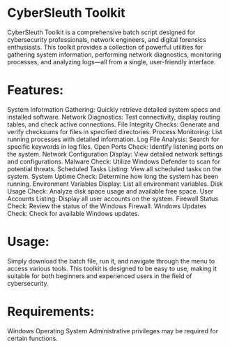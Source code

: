 # CyberSleuth Toolkit

CyberSleuth Toolkit is a comprehensive batch script designed for cybersecurity professionals, network engineers, and digital forensics enthusiasts. This toolkit provides a collection of powerful utilities for gathering system information, performing network diagnostics, monitoring processes, and analyzing logs—all from a single, user-friendly interface.

# Features:

System Information Gathering: Quickly retrieve detailed system specs and installed software.
Network Diagnostics: Test connectivity, display routing tables, and check active connections.
File Integrity Checks: Generate and verify checksums for files in specified directories.
Process Monitoring: List running processes with detailed information.
Log File Analysis: Search for specific keywords in log files.
Open Ports Check: Identify listening ports on the system.
Network Configuration Display: View detailed network settings and configurations.
Malware Check: Utilize Windows Defender to scan for potential threats.
Scheduled Tasks Listing: View all scheduled tasks on the system.
System Uptime Check: Determine how long the system has been running.
Environment Variables Display: List all environment variables.
Disk Usage Check: Analyze disk space usage and available free space.
User Accounts Listing: Display all user accounts on the system.
Firewall Status Check: Review the status of the Windows Firewall.
Windows Updates Check: Check for available Windows updates.

# Usage:

Simply download the batch file, run it, and navigate through the menu to access various tools. This toolkit is designed to be easy to use, making it suitable for both beginners and experienced users in the field of cybersecurity.

# Requirements:

Windows Operating System
Administrative privileges may be required for certain functions.

